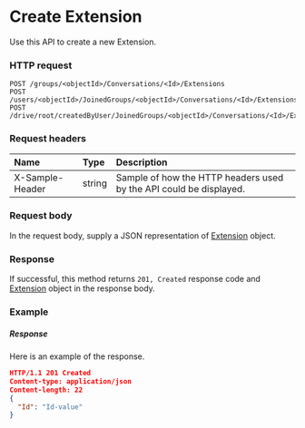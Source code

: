 # Create Extension

Use this API to create a new Extension.
### HTTP request
```http
POST /groups/<objectId>/Conversations/<Id>/Extensions
POST /users/<objectId>/JoinedGroups/<objectId>/Conversations/<Id>/Extensions
POST /drive/root/createdByUser/JoinedGroups/<objectId>/Conversations/<Id>/Extensions

```
### Request headers
| Name       | Type | Description|
|:---------------|:--------|:----------|
| X-Sample-Header  | string  | Sample of how the HTTP headers used by the API could be displayed.|

### Request body
In the request body, supply a JSON representation of [Extension](../resources/extension.md) object.


### Response
If successful, this method returns `201, Created` response code and [Extension](../resources/extension.md) object in the response body.

### Example
##### Response
Here is an example of the response.
```json
HTTP/1.1 201 Created
Content-type: application/json
Content-length: 22
{
  "Id": "Id-value"
}
```

<!-- uuid: 6ba23ca2-da80-4361-add5-6156bce01e61
2015-10-09 18:34:12 UTC -->